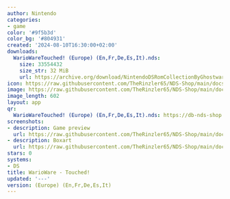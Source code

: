 ```yaml
---
author: Nintendo
categories:
- game
color: '#9f5b3d'
color_bg: '#804931'
created: '2024-08-10T16:30:00+02:00'
downloads:
  WarioWareTouched! (Europe) (En,Fr,De,Es,It).nds:
    size: 33554432
    size_str: 32 MiB
    url: https://archive.org/download/NintendoDSRomCollectionByGhostware/WarioWareTouched%21%20%28Europe%29%20%28En%2CFr%2CDe%2CEs%2CIt%29.nds
icon: https://raw.githubusercontent.com/TheRinzler65/NDS-Shop/main/docs/assets/images/icons/wariowaretouched.png
image: https://raw.githubusercontent.com/TheRinzler65/NDS-Shop/main/docs/assets/images/icons/wariowaretouched.png
image_length: 602
layout: app
qr:
  WarioWareTouched! (Europe) (En,Fr,De,Es,It).nds: https://db-nds-shop.netlify.app/assets/images/qr/wariowaretouched-europe-enfrdeesit-nds.png
screenshots:
- description: Game preview
  url: https://raw.githubusercontent.com/TheRinzler65/NDS-Shop/main/docs/assets/images/screenshots/wariowaretouched/wariowaretouched.png
- description: Boxart
  url: https://raw.githubusercontent.com/TheRinzler65/NDS-Shop/main/docs/assets/images/boxart/WarioWareTouched!%20(Europe)%20(En%2CFr%2CDe%2CEs%2CIt).nds.png
stars: 0
systems:
- DS
title: WarioWare - Touched!
updated: '---'
version: (Europe) (En,Fr,De,Es,It)
---
```

